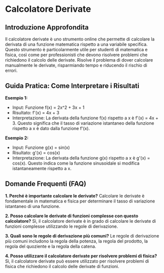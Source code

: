 # Calcolatore Derivate

## Introduzione Approfondita
Il calcolatore derivate è uno strumento online che permette di calcolare la derivata di una funzione matematica rispetto a una variabile specifica. Questo strumento è particolarmente utile per studenti di matematica e fisica, così come per professionisti che devono risolvere problemi che richiedono il calcolo delle derivate. Risolve il problema di dover calcolare manualmente le derivate, risparmiando tempo e riducendo il rischio di errori.

## Guida Pratica: Come Interpretare i Risultati

**Esempio 1:**
- Input: Funzione f(x) = 2x^2 + 3x + 1
- Risultato: f'(x) = 4x + 3
- Interpretazione: La derivata della funzione f(x) rispetto a x è f'(x) = 4x + 3. Questo significa che il tasso di variazione istantaneo della funzione rispetto a x è dato dalla funzione f'(x).

**Esempio 2:**
- Input: Funzione g(x) = sin(x)
- Risultato: g'(x) = cos(x)
- Interpretazione: La derivata della funzione g(x) rispetto a x è g'(x) = cos(x). Questo indica come la funzione sinusoidale si modifica istantaneamente rispetto a x.

## Domande Frequenti (FAQ)

**1. Perché è importante calcolare le derivate?**
Calcolare le derivate è fondamentale in matematica e fisica per determinare il tasso di variazione istantaneo di una funzione.

**2. Posso calcolare le derivate di funzioni complesse con questo calcolatore?**
Sì, il calcolatore derivate è in grado di calcolare le derivate di funzioni complesse utilizzando le regole di derivazione.

**3. Quali sono le regole di derivazione più comuni?**
Le regole di derivazione più comuni includono la regola della potenza, la regola del prodotto, la regola del quoziente e la regola della catena.

**4. Posso utilizzare il calcolatore derivate per risolvere problemi di fisica?**
Sì, il calcolatore derivate può essere utilizzato per risolvere problemi di fisica che richiedono il calcolo delle derivate di funzioni.
